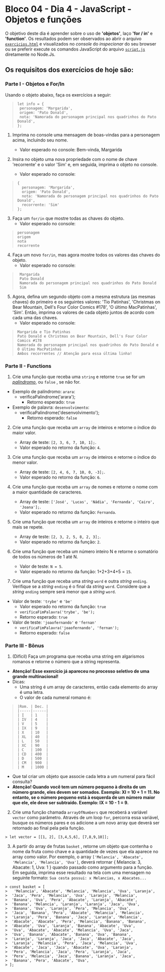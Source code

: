 # Bloco 04 - Dia 4 - JavaScript - Objetos e funções
O objetivo deste dia é aprender sobre o uso de **'objetos'**, laço **'for / in'** e **'function'**. Os resultados podem ser observados ao abrir o arquivo [`exercicios.html`](https://github.com/tiagosathler/trybe-exercises/blob/master/fundamentos/bloco-04-introdu%C3%A7%C3%A3o-%C3%A0-javascript-e-l%C3%B3gica-de-programa%C3%A7%C3%A3o/dia-4-javascript-objetos-e-fun%C3%A7%C3%B5es/exercicios.html) e visualizados no *console* do *inspecionar* do seu browser ou se preferir execute os comandos JavaScript do arquivo [`script.js`](https://github.com/tiagosathler/trybe-exercises/blob/master/fundamentos/bloco-04-introdu%C3%A7%C3%A3o-%C3%A0-javascript-e-l%C3%B3gica-de-programa%C3%A7%C3%A3o/dia-4-javascript-objetos-e-fun%C3%A7%C3%B5es/script.js) diretamente no Node.Js.

## Os requisitos dos exercícios de hoje são:

### Parte I - Objetos e For/In
Usando o objeto abaixo, faça os exercícios a seguir:
> ```
> let info = {
>  personagem: 'Margarida',
>  origem: 'Pato Donald',
>  nota: 'Namorada do personagem principal nos quadrinhos do Pato Donald',
> };
> ```

1. Imprima no console uma mensagem de boas-vindas para a personagem acima, incluindo seu nome.
    * Valor esperado no console: Bem-vinda, Margarida

2. Insira no objeto uma nova propriedade com o nome de chave 'recorrente' e o valor 'Sim' e, em seguida, imprima o objeto no console.
   * Valor esperado no console:
> ```
> {
>   personagem: 'Margarida',
>   origem: 'Pato Donald',
>   nota: 'Namorada do personagem principal nos quadrinhos do Pato Donald',
>   recorrente: 'Sim'
> };
> ```

3. Faça um `for/in` que mostre todas as chaves do objeto.
    * Valor esperado no console:
> ```
> personagem
> origem
> nota
> recorrente
> ```

4. Faça um novo `for/in`, mas agora mostre todos os valores das chaves do objeto.
    * Valor esperado no console:
> ```
>  Margarida
>  Pato Donald
>  Namorada do personagem principal nos quadrinhos do Pato Donald
>  Sim
> ```

5. Agora, defina um segundo objeto com a mesma estrutura (as mesmas chaves) do primeiro e os seguintes valores: 'Tio Patinhas', 'Christmas on Bear Mountain, Dell's Four Color Comics #178', 'O último MacPatinhas', 'Sim'. Então, imprima os valores de cada objeto juntos de acordo com cada uma das chaves.
    * Valor esperado no console:
> ```
> Margarida e Tio Patinhas
> Pato Donald e Christmas on Bear Mountain, Dell's Four Color Comics #178
> Namorada do personagem principal nos quadrinhos do Pato Donald e O último MacPatinhas
> Ambos recorrentes // Atenção para essa última linha!
> ```


### Parte II - Functions

1. Crie uma função que receba uma `string` e retorne `true` se for um _[palíndromo](https://pt.wikipedia.org/wiki/Pal%C3%ADndromo)_, ou `false` , se não for.
* Exemplo de palíndromo: `arara`:
    * verificaPalindrome('arara');
      - Retorno esperado: `true`
* Exemplo de palavra: `desenvolvimento`:
    * verificaPalindrome('desenvolvimento');
      - Retorno esperado: `false`

2. Crie uma função que receba um `array` de inteiros e retorne o índice do maior valor.
    * Array de teste: `[2, 3, 6, 7, 10, 1];`.
    * Valor esperado no retorno da função: `4`.

3. Crie uma função que receba um `array` de inteiros e retorne o índice do menor valor.
    * Array de teste: `[2, 4, 6, 7, 10, 0, -3];`.
    * Valor esperado no retorno da função: `6`.

4. Crie uma função que receba um `array` de nomes e retorne o nome com a maior quantidade de caracteres.
    * Array de teste: `['José', 'Lucas', 'Nádia', 'Fernanda', 'Cairo', 'Joana'];`.
    * Valor esperado no retorno da função: `Fernanda`.

5. Crie uma função que receba um `array` de inteiros e retorne o inteiro que mais se repete.
    * Array de teste: `[2, 3, 2, 5, 8, 2, 3];`.
    * Valor esperado no retorno da função: `2`.

6. Crie uma função que receba um número inteiro N e retorne o somatório de todos os números de 1 até N.
    * Valor de teste: `N = 5`.
    * Valor esperado no retorno da função: 1+2+3+4+5 = `15`.

7. Crie uma função que receba uma *string* `word` e outra *string* `ending`. Verifique se a *string* `ending` é o final da *string* `word`. Considere que a *string* `ending` sempre será menor que a *string* `word`.
* Valor de teste: `'trybe'` e `'be'`
    * Valor esperado no retorno da função: `true`
    * `verificaFimPalavra('trybe', 'be');`
    * Retorno esperado: `true`
* Valor de teste: `'joaofernando'` e `'fernan'`    
    * `verificaFimPalavra('joaofernando', 'fernan');`
    * Retorno esperado: `false`
    
### Parte III - Bônus
1. (Difícil) Faça um programa que receba uma string em algarismos romanos e retorne o número que a string representa.
* **Atenção! Esse exercício já apareceu no processo seletivo de uma grande multinacional!**
* Dicas:
   * Uma string é um array de caracteres, então cada elemento do array é uma letra.
   * O valor de cada numeral romano é:

>     |Rom. | Dec. |
>     |-----|------|
>     | I   | 1    |
>     | IV  | 4    |
>     | V   | 5    |
>     | IX  | 9    |
>     | X   | 10   |
>     | XL  | 40   |
>     | L   | 50   |
>     | XC  | 90   |
>     | C   | 100  |
>     | CD  | 400  |
>     | D   | 500  |
>     | CM  | 900  |
>     | M   | 1000 |

   * Que tal criar um objeto que associe cada letra a um numeral para fácil consulta?
   * **Atenção! Quando você tem um número pequeno à direita de um número grande, eles devem ser somados. Exemplo: XI = 10 + 1 = 11. No entanto, se o número pequeno está à esquerda de um número maior que ele, ele deve ser subtraído. Exemplo: IX = 10 - 1 = 9.**

2. Crie uma função chamada `arrayOfNumbers` que receberá a variável `vector` como parâmetro. Através de um loop `for`, percorra essa variável, busque os números pares e os adicione a um novo array que deverá ser retornado ao final pela pela função.

```
> let vector = [[1, 2], [3,4,5,6], [7,8,9,10]];
```

3. A partir do array de frutas `basket` , retorne um objeto que contenha o nome da fruta como chave e a quantidade de vezes que ela aparece no array como valor. Por exemplo, o array `['Melancia', 'Abacate', 'Melancia', 'Melancia', 'Uva']`, deverá retornar { Melancia: 3, Abacate: 1, Uva: 1 } quando passado como argumento para a função. Em seguida, imprima esse resultado na tela com uma mensagem no seguinte formato: `Sua cesta possui: x Melancias, x Abacates...`

```
> const basket = [
>   'Melancia', 'Abacate', 'Melancia', 'Melancia', 'Uva', 'Laranja',
>  'Jaca', 'Pera', 'Melancia', 'Uva', 'Laranja', 'Melancia',
>  'Banana', 'Uva', 'Pera', 'Abacate', 'Laranja', 'Abacate',
>  'Banana', 'Melancia', 'Laranja', 'Laranja', 'Jaca', 'Uva',
>  'Banana', 'Uva', 'Laranja', 'Pera', 'Melancia', 'Uva',
>  'Jaca', 'Banana', 'Pera', 'Abacate', 'Melancia', 'Melancia',
>  'Laranja', 'Pera', 'Banana', 'Jaca', 'Laranja', 'Melancia',
>  'Abacate', 'Abacate', 'Pera', 'Melancia', 'Banana', 'Banana',
>  'Abacate', 'Uva', 'Laranja', 'Banana', 'Abacate', 'Uva',
>  'Uva', 'Abacate', 'Abacate', 'Melancia', 'Uva', 'Jaca',
>  'Uva', 'Banana', 'Abacate', 'Banana', 'Uva', 'Banana',
>  'Laranja', 'Laranja', 'Jaca', 'Jaca', 'Abacate', 'Jaca',
>  'Laranja', 'Melancia', 'Pera', 'Jaca', 'Melancia', 'Uva',
>  'Abacate', 'Jaca', 'Jaca', 'Abacate', 'Uva', 'Laranja',
>  'Pera', 'Melancia', 'Jaca', 'Pera', 'Laranja', 'Jaca',
>  'Pera', 'Melancia', 'Jaca', 'Banana', 'Laranja', 'Jaca',
>  'Banana', 'Pera', 'Abacate', 'Uva',
> ];
```



